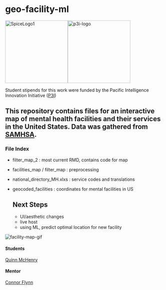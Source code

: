 # geo-facility-ml

<div style="display: flex; flex-direction: row;">
    <img src="https://github.com/NSF-ALL-SPICE-Alliance/marine-debris-ML/assets/76076246/1521c60c-e40c-4b39-84ae-8feab2e8c91b" alt="SpiceLogo1" width="200"/>
    <img src="https://github.com/NSF-ALL-SPICE-Alliance/marine-debris-ML/assets/76076246/6b7b2573-7fb7-4d1e-bd82-6ee3bc99c6c1" alt="p3i-logo" width="200"/>
</div>

Student stipends for this work were funded by the Pacific Intelligence Innovation Initiative ([P3I](https://hawaiip3i.org/))




## This repository contains files for an interactive map of mental health facilities and their services in the United States. Data was gathered from [SAMHSA](https://www.samhsa.gov/data/report/national-directory-of-mental-health-treatment-facilities).
### File Index
- filter_map_2 : most current RMD, contains code for map
- facilities_map / filter_map : preprocessing
- national_directory_MH.xlxs : service codes and translations
- geocoded_facilities : coordinates for mental facilities in US



  ## Next Steps
  - UI/aesthetic changes
  - live host
  - using ML, predict optimal location for new facility
 
![facility-map-gif](https://github.com/NSF-ALL-SPICE-Alliance/geo-facility-ml/assets/76076246/33b6966b-4a41-4ed1-9f2d-4b3ca7f05cc2)

#### Students

[Quinn McHenry](https://github.com/QuinnMcHenry)


#### Mentor


[Connor Flynn](https://github.com/ConnorFlynn)
